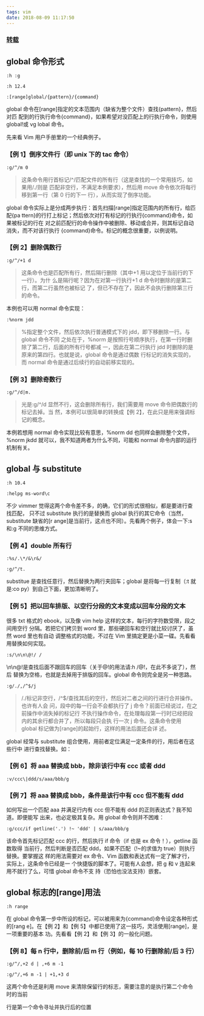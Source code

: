 ```yaml
---
tags: vim
date: 2018-08-09 11:17:50
---
```


### [转载](http://blog.sina.com.cn/s/blog_544f18310100yktu.html)

## global 命令形式

```vim
:h :g

:h 12.4

:[range]global/{pattern}/{command}
```

global 命令在[range]指定的文本范围内（缺省为整个文件）查找{pattern}，然后对匹
配到的行执行命令{command}，如果希望对没匹配上的行执行命令，则使用 global!或 vg
lobal 命令。

先来看 Vim 用户手册里的一个经典例子。

### 【例 1】倒序文件行（即 unix 下的 tac 命令）

```vim
:g/^/m 0
```

> 这条命令用行首标记/^/匹配文件的所有行（这是查找的一个常用技巧，如果用/./则是
> 匹配非空行，不满足本例要求），然后用 move 命令依次将每行移到第一行（第 0 行的下一
> 行），从而实现了倒序功能。

global 命令实际上是分成两步执行：首先扫描[range]指定范围内的所有行，给匹配{pa
ttern}的行打上标记；然后依次对打有标记的行执行{command}命令，如果被标记的行在
对之前匹配行的命令操作中被删除、移动或合并，则其标记自动消失，而不对该行执行
{command}命令。标记的概念很重要，以例说明。

### 【例 2】删除偶数行

```vim
:g/^/+1 d
```

> 这条命令也是匹配所有行，然后隔行删除（其中+1 用以定位于当前行的下一行）。为什
> 么是隔行呢？因为在对第一行执行+1 d 命令时删除的是第二行，而第二行虽然也被标记
> 了，但已不存在了，因此不会执行删除第三行的命令。

本例也可以用 normal 命令实现：

```vim
:%norm jdd
```

> %指定整个文件，然后依次执行普通模式下的 jdd，即下移删除一行。与 global 命令不同
> 之处在于，%norm 是按照行号顺序执行，在第一行时删除了第二行，后面的所有行号都减
> 一，因此在第二行执行 jdd 时删除的是原来的第四行。也就是说，global 命令是通过偶数
> 行标记的消失实现的，而 normal 命令是通过后续行的自动前移实现的。

### 【例 3】删除奇数行

```vim
:g/^/d|m.
```

> 光是:g/^/d 显然不行，这会删除所有行，我们需要用 move 命令把偶数行的标记去掉。当
> 然，本例可以很简单的转换成【例 2】，在此只是用来强调标记的概念。

本例若想用 normal 命令实现比较有意思，%norm dd 也同样会删除整个文件，%norm jkdd
就可以，我不知道两者为什么不同，可能和 normal 命令内部的运行机制有关。

## global 与 substitute

```vim
:h 10.4

:helpg ms-word\c
```

不少 vimmer 觉得这两个命令差不多，的确，它们的形式很相似，都是要进行查找匹配，
只不过 substitute 执行的是替换而 global 执行的其它命令（当然，substitute 缺省的[r
ange]是当前行，这点也不同）。先看两个例子，体会一下:s 和:g 不同的思维方式。

### 【例 4】double 所有行

```vim
:%s/.\*/&\r&/

:g/^/t.
```

substitue 是查找任意行，然后替换为两行夹回车；global 是将每一行复制（:t 就是:co
py）到自己下面，更加清晰明了。

### 【例 5】把以回车排版、以空行分段的文本变成以回车分段的文本

很多 txt 格式的 ebook，以及像 vim help 这样的文本，每行的字符数受限，段之间用空行
分隔。若把它们拷贝到 word 里，那些硬回车和空行就比较讨厌了，虽然 word 里也有自动
调整格式的功能，不过在 Vim 里搞定更是小菜一碟。先看看用替换如何实现。

```vim
:s/\n\n\@!/ /
```

\n\n\@!是查找后面不跟回车的回车（关于\@!的用法请:h /\@!，在此不多说了），然后
替换为空格，也就是去掉用于排版的回车。global 命令则完全是另一种思路。

```vim
:g/./,/^$/j
```

> /./标记非空行，/^$/查找其后的空行，然后对二者之间的行进行合并操作。也许有人会
> 问，段中的每一行会不会都执行了 j 命令？前面已经说过，在之前操作中消失掉的标记行
> 不执行操作命令，在处理每段第一行时已经把段内的其余行都合并了，所以每段只会执
> 行一次 j 命令。这条命令使用 global 标记做为[range]的起始行，这样的用法后面还会详
> 述。

global 经常与 substitute 组合使用，用前者定位满足一定条件的行，用后者在这些行中
进行查找替换。如：

### 【例 6】将 aaa 替换成 bbb，除非该行中有 ccc 或者 ddd

```vim
:v/ccc\|ddd/s/aaa/bbb/g
```

### 【例 7】将 aaa 替换成 bbb，条件是该行中有 ccc 但不能有 ddd

如何写出一个匹配 aaa 并满足行内有 ccc 但不能有 ddd 的正则表达式？我不知道。即便能写
出来，也必定极其复杂。用 global 命令则并不困难：

```vim
:g/ccc/if getline('.') !~ 'ddd' | s/aaa/bbb/g
```

该命令首先标记匹配 ccc 的行，然后执行 if 命令（if 也是 ex 命令！），getline 函数取得
当前行，然后判断是否匹配 ddd，如果不匹配（!~的求值为 true）则执行替换。要掌握这
样的用法需要对 ex 命令、Vim 函数和表达式有一定了解才行，实际上，这条命令已经是一
个快捷版的脚本了。可能有人会想，把 g 和 v 连起来用不就行了么，可惜 global 命令不支
持（恐怕也没法支持）嵌套。

## global 标志的[range]用法

```vim
:h range
```

在 global 命令第一步中所设的标记，可以被用来为{command}命令设定各种形式的[rang
e]。在【例 2】和【例 5】中都已使用了这一技巧，灵活使用[range]，是一项重要的基本
功。先看看【例 2】和【例 3】的一般化问题。

### 【例 8】每 n 行中，删除前/后 m 行（例如，每 10 行删除前/后 3 行）

```vim
:g/^/,+2 d | ,+6 m -1

:g/^/,+6 m -1 | +1,+3 d
```

这两个命令还是利用 move 来清除保留行的标志，需要注意的是执行第二个命令时的当前

行是第一个命令寻址并执行后的位置
